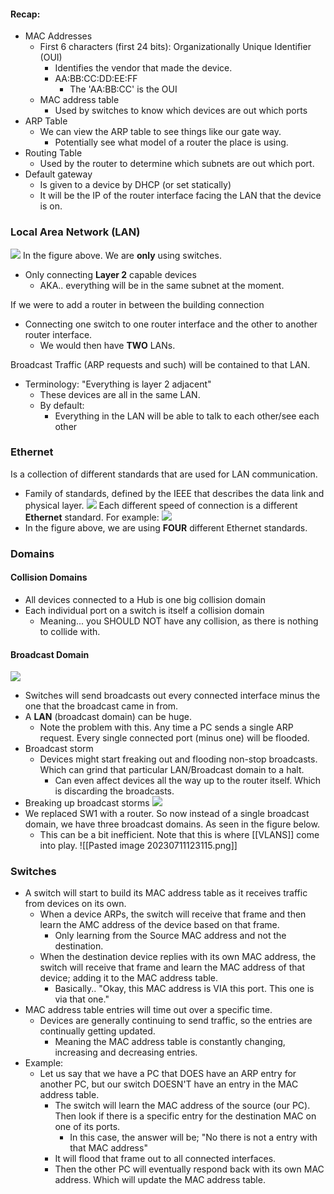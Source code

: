 
#### Recap: 
- MAC Addresses
	- First 6 characters (first 24 bits): Organizationally Unique Identifier (OUI) 
		- Identifies the vendor that made the device. 
		- AA:BB:CC:DD:EE:FF
			- The 'AA:BB:CC' is the OUI 
	- MAC address table
		- Used by switches to know which devices are out which ports
- ARP Table
	- We can view the ARP table to see things like our gate way. 
		- Potentially see what model of a router the place is using. 
- Routing Table
	- Used by the router to determine which subnets are out which port. 
- Default gateway
	- Is given to a device by DHCP (or set statically)
	- It will be the IP of the router interface facing the LAN that the device is on. 

### Local Area Network (LAN)
**![](https://lh6.googleusercontent.com/q20qOu97oCvRymjEZWNa8iYB31O44j_zX5UV5GGGT9_NY0tEz3TaoRpU9TtLYSq94HFmUzEGykK51zotosB6Q8bUOeh27jpjQuJN91evGW2LB97xaozjMtvCUumeCuiaZUBDrQDyK83WmWEPhvdk6U0)**
In the figure above. We are **only** using switches. 
- Only connecting **Layer 2** capable devices
	- AKA.. everything will be in the same subnet at the moment. 

If we were to add a router in between the building connection
- Connecting one switch to one router interface and the other to another router interface. 
	- We would then have **TWO** LANs. 

Broadcast Traffic (ARP requests and such) will be contained to that LAN. 
- Terminology: "Everything is layer 2 adjacent"
	- These devices are all in the same LAN. 
	- By default: 
		- Everything in the LAN will be able to talk to each other/see each other

### Ethernet
Is a collection of different standards that are used for LAN communication. 
- Family of standards, defined by the IEEE that describes the data link and physical layer. 
**![](https://lh3.googleusercontent.com/Kdd6cxycFmYDgdJ5iO2Ancz-PWJX0KkRNIQle_JLGNOogcP0F7xMpQ5EPiwVHRJQjRS0kYMeNUyp-QDV5ARAYELC4vdk2pEFkwAQcLxxA0Le453odGSTQMM7CU2OZ-xlrCz0xSKNabtvdIzQjsUjrHA)**
Each different speed of connection is a different **Ethernet** standard. 
For example: 
**![](https://lh6.googleusercontent.com/coYb-TdPcMzZq7JMwXc8MvtLBdTjMfOp7ItGJDwpXJ1RLdhYYIqkGnaGd57649IPh8N_x8ApGBd8Je_IuCJ76avCT_Hh1HWAASUH2h3mmNlUICX7HhmLl7QNq8AiqWtO3AiiOhfpYSHwR3N7UXaYc_U)**
- In the figure above, we are using **FOUR** different Ethernet standards. 

### Domains
#### Collision Domains
- All devices connected to a Hub is one big collision domain
- Each individual port on a switch is itself a collision domain
	- Meaning... you SHOULD NOT have any collision, as there is nothing to collide with. 
#### Broadcast Domain
**![](https://lh4.googleusercontent.com/tjbJBrxyYrwDw3IcWcTkwm3LAWyeGXdnsm8EWUu73sSbOrNElCkCYwgOvpKc0JeWWe5By-HgyGREkfdEeKVGg78B8o5lxyJ2q-JGrTC2t_6hcbAqoNhrpSTtqj_VV2peAMLlSsdNH8OG62mw3Qo5oj0)**

- Switches will send broadcasts out every connected interface minus the one that the broadcast came in from. 
- A **LAN** (broadcast domain) can be huge. 
	- Note the problem with this. Any time a PC sends a single ARP request. Every single connected port (minus one) will be flooded. 
- Broadcast storm
	- Devices might start freaking out and flooding non-stop broadcasts. Which can grind that particular LAN/Broadcast domain to a halt. 
		- Can even affect devices all the way up to the router itself. Which is discarding the broadcasts. 
- Breaking up broadcast storms
**![](https://lh5.googleusercontent.com/EtNSQqagHsKO_8lXE91TpGMJs6JrwJsSFgETg4nH0nKCz7JN6Z66ku7xgCuwEtRsrwE--FrkkSg2TOFNDRYAuQYYNsVV5xN-m27laVQLlT8_KA9HSCm_l5bnaCZPtyLTur9Ce4fhCjh3bI2dbvozkoo)**
- We replaced SW1 with a router. So now instead of a single broadcast domain, we have three broadcast domains. As seen in the figure below. 
	- This can be a bit inefficient. Note that this is where [[VLANS]] come into play. 
![[Pasted image 20230711123115.png]]

### Switches 
- A switch will start to build its MAC address table as it receives traffic from devices on its own. 
	- When a device ARPs, the switch will receive that frame and then learn the AMC address of the device based on that frame. 
		- Only learning from the Source MAC address and not the destination. 
	- When the destination device replies with its own MAC address, the switch will receive that frame and learn the MAC address of that device; adding it to the MAC address table. 
		- Basically.. "Okay, this MAC address is VIA this port. This one is via that one."
- MAC address table entries will time out over a specific time. 
	- Devices are generally continuing to send traffic, so the entries are continually getting updated. 
		- Meaning the MAC address table is constantly changing, increasing and decreasing entries. 
- Example: 
	- Let us say that we have a PC that DOES have an ARP entry for another PC, but our switch DOESN'T have an entry in the MAC address table. 
		- The switch will learn the MAC address of the source (our PC). Then look if there is a specific entry for the destination MAC on one of its ports. 
			- In this case, the answer will be; "No there is not a entry with that MAC address"
		- It will flood that frame out to all connected interfaces. 
		- Then the other PC will eventually respond back with its own MAC address. Which will update the MAC address table. 


